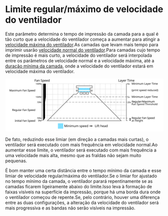 Limite regular/máximo de velocidade do ventilador
====
Este parâmetro determina o tempo de impressão da camada para a qual é tão curto que a velocidade do ventilador começa a aumentar para atingir a [velocidade máxima do ventilador](cool_fan_speed_max.md).As camadas que levam mais tempo para imprimir usarão [velocidade normal do ventilador](cool_fan_speed_min.md).Para camadas cujo tempo de impressão é mais curto, a velocidade do ventilador será interpolada entre os parâmetros de velocidade normal e a velocidade máxima, até a [duração mínima da camada](cool_min_layer_time.md), onde a velocidade do ventilador estará em velocidade máxima do ventilador.

![Que velocidade do ventilador é usada](../images/cool_fan_speed.svg)

De fato, reduzindo esse limiar (em direção a camadas mais curtas), o ventilador será executado com mais frequência em velocidade normal.Ao aumentar esse limite, o ventilador será executado com mais frequência a uma velocidade mais alta, mesmo que as fraldas não sejam muito pequenas.

É bom manter uma certa distância entre o tempo mínimo da camada e esse limiar de velocidade regular/máxima do ventilador.Se o limiar for ajustado no tempo mínimo da camada, o ventilador parará repentinamente se as camadas ficarem ligeiramente abaixo do limite.Isso leva à formação de faixas visíveis na superfície da impressão, porque há uma borda dura onde o ventilador começou de repente.Se, pelo contrário, houver uma diferença entre as duas configurações, a alteração da velocidade do ventilador será mais progressiva e as bandas não serão visíveis na impressão.